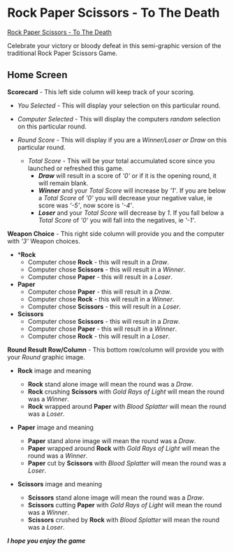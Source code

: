 # Rock Paper Scissors - To The Death

[Rock Paper Scissors - To The Death](https://bradwayne.github.io/R-P-S-Game)

Celebrate your victory or bloody defeat in this semi-graphic version of the traditional Rock Paper Scissors Game.

## Home Screen

**Scorecard** - This left side column will keep track of your scoring.
    
* *You Selected* - This will display your selection on this particular round.

* *Computer Selected* - This will display the computers *random* selection on this particular round.

* *Round Score* - This will display if you are a *Winner/Loser or Draw* on this particular round.
    * *Total Score* - This will be your total accumulated score since you launched or refreshed this game.
        * **_Draw_** will result in a score of *'0'* or if it is the opening round, it will remain blank.
        * **_Winner_** and your *Total Score* will increase by *'1'*. If you are below a *Total Score* of *'0'* you will decrease your negative value, ie score was *'-5'*, now score is *'-4'*.
        * **_Loser_** and your *Total Score* will decrease by *1*. If you fall below a *Total Score* of *'0'* you will fall into the negatives, ie *'-1'*.

**Weapon Choice** - This right side column will provide you and the computer with *'3'* Weapon choices.
* ***Rock**
    * Computer chose **Rock** - this will result in a *Draw*.
    * Computer chose **Scissors** - this will result in a *Winner*.
    * Computer chose **Paper** - this will result in a *Loser*.
* **Paper**
    * Computer chose **Paper** - this will result in a *Draw*.
    * Computer chose **Rock** - this will result in a *Winner*.
    * Computer chose **Scissors** - this will result in a *Loser*.
* **Scissors**
    * Computer chose **Scissors** - this will result in a *Draw*.
    * Computer chose **Paper** - this will result in a *Winner*.
    * Computer chose **Rock** - this will result in a *Loser*.

**Round Result Row/Column** - This bottom row/column will provide you with your *Round* graphic image.
* **Rock** image and meaning
    * **Rock** stand alone image will mean the round was a *Draw*.
    * **Rock** crushing **Scissors** with *Gold Rays of Light* will mean the round was a *Winner*.
    * **Rock** wrapped around **Paper** with *Blood Splatter* will mean the round was a *Loser*.

* **Paper** image and meaning
    * **Paper** stand alone image will mean the round was a *Draw*.
    * **Paper** wrapped around **Rock** with *Gold Rays of Light* will mean the round was a *Winner*.
    * **Paper** cut by **Scissors** with *Blood Splatter* will mean the round was a *Loser*.

* **Scissors** image and meaning
    * **Scissors** stand alone image will mean the round was a *Draw*.
    * **Scissors** cutting **Paper** with *Gold Rays of Light* will mean the round was a *Winner*.
    * **Scissors** crushed by **Rock** with *Blood Splatter* will mean the round was a *Loser*.

**_I hope you enjoy the game_**






